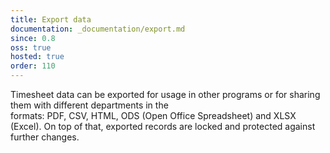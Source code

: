 ```yaml
---
title: Export data
documentation: _documentation/export.md
since: 0.8
oss: true
hosted: true
order: 110
---
```


Timesheet data can be exported for usage in other programs or for sharing them with different departments in the  
formats: PDF, CSV, HTML, ODS (Open Office Spreadsheet) and XLSX (Excel).
On top of that, exported records are locked and protected against further changes.
